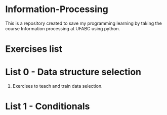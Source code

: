 # Information-Processing
This is a repository created to save my programming learning by taking the course Information processing at UFABC using python.

# Exercises list
  #   List 0 - Data structure selection
  1. Exercises to teach and train data selection.
  
  #   List 1 - Conditionals
